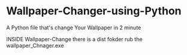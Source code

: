 # Wallpaper-Changer-using-Python
A Python file that's change Your Wallpaper in 2 minute

INSIDE Wallpaper-Change there is a dist fokder rub the wallpaper_Chnager.exe
